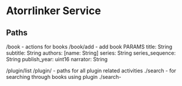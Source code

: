 # Atorrlinker Service

## Paths

/book - actions for books
/book/add - add book
    PARAMS
    title: String
    subtitle: String
    authors: [name: String]
    series: String
    series_sequence: String
    publish_year: uint16
    narrator: String

/plugin/list
/plugin/<plugin-name> - paths for all plugin related activities
    ./search - for searching through books using plugin
    ./search-
